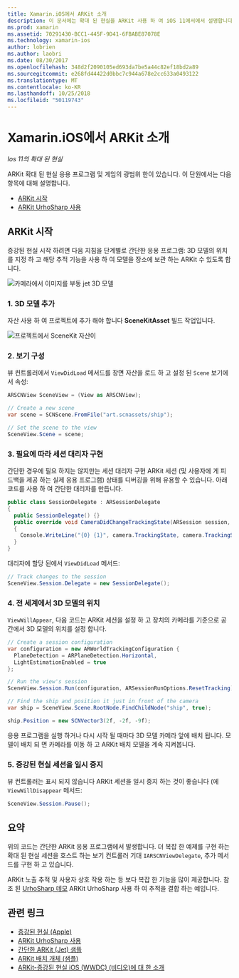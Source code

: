 ```yaml
---
title: Xamarin.iOS에서 ARKit 소개
description: 이 문서에는 확대 된 현실을 ARKit 사용 하 여 iOS 11에서에서 설명합니다. 앱에 3D 모델을 추가, 보기를 구성, 세션 대리자를 구현, 전 세계에서 3D 모델의 위치 및 증강된 현실 세션을 일시 중지 하는 방법을 설명 합니다.
ms.prod: xamarin
ms.assetid: 70291430-BCC1-445F-9D41-6FBABE87078E
ms.technology: xamarin-ios
author: lobrien
ms.author: laobri
ms.date: 08/30/2017
ms.openlocfilehash: 348d2f2090105ed693da7be5a44c82ef18bd2a89
ms.sourcegitcommit: e268fd44422d0bbc7c944a678e2cc633a0493122
ms.translationtype: MT
ms.contentlocale: ko-KR
ms.lasthandoff: 10/25/2018
ms.locfileid: "50119743"
---
```

# <a name="introduction-to-arkit-in-xamarinios"></a>Xamarin.iOS에서 ARKit 소개

_Ios 11의 확대 된 현실_

ARKit 확대 된 현실 응용 프로그램 및 게임의 광범위 한이 있습니다. 이 단원에서는 다음 항목에 대해 설명합니다.

- [ARKit 시작](#gettingstarted)
- [ARKit UrhoSharp 사용](urhosharp.md)

<a name="gettingstarted" />

## <a name="getting-started-with-arkit"></a>ARKit 시작

증강된 현실 시작 하려면 다음 지침을 단계별로 간단한 응용 프로그램: 3D 모델의 위치를 지정 하 고 해당 추적 기능을 사용 하 여 모델을 장소에 보관 하는 ARKit 수 있도록 합니다.

![카메라에서 이미지를 부동 jet 3D 모델](images/jet-sml.png)

### <a name="1-add-a-3d-model"></a>1. 3D 모델 추가

자산 사용 하 여 프로젝트에 추가 해야 합니다 **SceneKitAsset** 빌드 작업입니다.

![프로젝트에서 SceneKit 자산이](images/scene-assets.png)


### <a name="2-configure-the-view"></a>2. 보기 구성

뷰 컨트롤러에서 `ViewDidLoad` 메서드를 장면 자산을 로드 하 고 설정 된 `Scene` 보기에서 속성:

```csharp
ARSCNView SceneView = (View as ARSCNView);

// Create a new scene
var scene = SCNScene.FromFile("art.scnassets/ship");

// Set the scene to the view
SceneView.Scene = scene;
```

### <a name="3-optionally-implement-a-session-delegate"></a>3. 필요에 따라 세션 대리자 구현

간단한 경우에 필요 하지는 않지만는 세션 대리자 구현 ARKit 세션 (및 사용자에 게 피드백을 제공 하는 실제 응용 프로그램) 상태를 디버깅을 위해 유용할 수 있습니다. 아래 코드를 사용 하 여 간단한 대리자를 만듭니다.

```csharp
public class SessionDelegate : ARSessionDelegate
{
  public SessionDelegate() {}
  public override void CameraDidChangeTrackingState(ARSession session, ARCamera camera)
  {
    Console.WriteLine("{0} {1}", camera.TrackingState, camera.TrackingStateReason);
  }
}
```

대리자에 할당 된에서 `ViewDidLoad` 메서드:

```csharp
// Track changes to the session
SceneView.Session.Delegate = new SessionDelegate();
```

### <a name="4-position-the-3d-model-in-the-world"></a>4. 전 세계에서 3D 모델의 위치

`ViewWillAppear`, 다음 코드는 ARKit 세션을 설정 하 고 장치의 카메라를 기준으로 공간에서 3D 모델의 위치를 설정 합니다.

```csharp
// Create a session configuration
var configuration = new ARWorldTrackingConfiguration {
  PlaneDetection = ARPlaneDetection.Horizontal,
  LightEstimationEnabled = true
};

// Run the view's session
SceneView.Session.Run(configuration, ARSessionRunOptions.ResetTracking);

// Find the ship and position it just in front of the camera
var ship = SceneView.Scene.RootNode.FindChildNode("ship", true);

ship.Position = new SCNVector3(2f, -2f, -9f);
```

응용 프로그램을 실행 하거나 다시 시작 될 때마다 3D 모델 카메라 앞에 배치 됩니다. 모델이 배치 되 면 카메라를 이동 하 고 ARKit 배치 모델을 계속 지켜봅니다.

### <a name="5-pause-the-augmented-reality-session"></a>5. 증강된 현실 세션을 일시 중지

뷰 컨트롤러는 표시 되지 않습니다 ARKit 세션을 일시 중지 하는 것이 좋습니다 (에 `ViewWillDisappear` 메서드:

```csharp
SceneView.Session.Pause();
```

## <a name="summary"></a>요약

위의 코드는 간단한 ARKit 응용 프로그램에서 발생합니다. 더 복잡 한 예제를 구현 하는 확대 된 현실 세션을 호스트 하는 보기 컨트롤러 기대 `IARSCNViewDelegate`, 추가 메서드를 구현 하 고 있습니다.

ARKit 노출 추적 및 사용자 상호 작용 하는 등 보다 복잡 한 기능을 많이 제공합니다. 참조 된 [UrhoSharp 데모](urhosharp.md) ARKit UrhoSharp 사용 하 여 추적을 결합 하는 예입니다.


## <a name="related-links"></a>관련 링크

- [증강된 현실 (Apple)](https://developer.apple.com/arkit/)
- [ARKit UrhoSharp 사용](urhosharp.md)
- [간단한 ARKit (Jet) 샘플](https://developer.xamarin.com/samples/monotouch/ios11/ARKitSample/)
- [ARKit 배치 개체 (샘플)](https://developer.xamarin.com/samples/monotouch/ios11/ARKitPlacingObjects/)
- [ARKit-증강된 현실 iOS (WWDC) (비디오)에 대 한 소개](https://developer.apple.com/videos/play/wwdc2017/602/)
